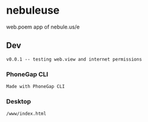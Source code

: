 # nebuleuse
web.poem app of <a>nebule.us/e</a>

## Dev
    v0.0.1 -- testing web.view and internet permissions

### PhoneGap CLI

    Made with PhoneGap CLI

### Desktop

    /www/index.html
